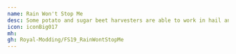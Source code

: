 ```yaml
---
name: Rain Won't Stop Me
desc: Some potato and sugar beet harvesters are able to work in hail and rain but not them all. With this mod, all of them will be able to do it.
icon: iconBig017
mh: 
gh: Royal-Modding/FS19_RainWontStopMe
---
```

